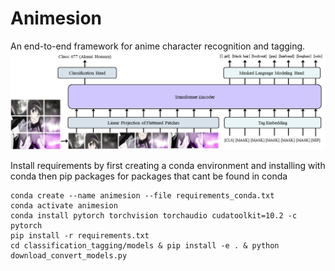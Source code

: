 # Animesion
An end-to-end framework for anime character recognition and tagging.
![](./classification_tagging/data_exploration/figures/AnimesionSystemDiagram.png)

Install requirements by first creating a conda environment and installing with conda then pip
packages for packages that cant be found in conda
```
conda create --name animesion --file requirements_conda.txt
conda activate animesion
conda install pytorch torchvision torchaudio cudatoolkit=10.2 -c pytorch
pip install -r requirements.txt
cd classification_tagging/models & pip install -e . & python download_convert_models.py
```

